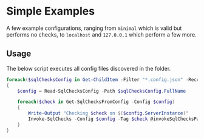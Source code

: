 # Simple Examples

A few example configurations, ranging from `minimal` which is valid but performs no checks, to `localhost` and `127.0.0.1` which perform a few more.

## Usage

The below script executes all config files discovered in the folder.

```powershell
foreach($sqlChecksConfig in Get-ChildItem -Filter "*.config.json" -Recurse)
{
    $config = Read-SqlChecksConfig -Path $sqlChecksConfig.FullName

    foreach($check in Get-SqlChecksFromConfig -Config $config)
    {
        Write-Output "Checking $check on $($config.ServerInstance)"
        Invoke-SqlChecks -Config $config -Tag $check @invokeSqlChecksParameters
    }
}
```
